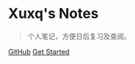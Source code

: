
# Xuxq's Notes


> 个人笔记，方便日后复习及查阅。

[GitHub](https://github.com/colawoo/xnote/)
[Get Started](#Headline)
